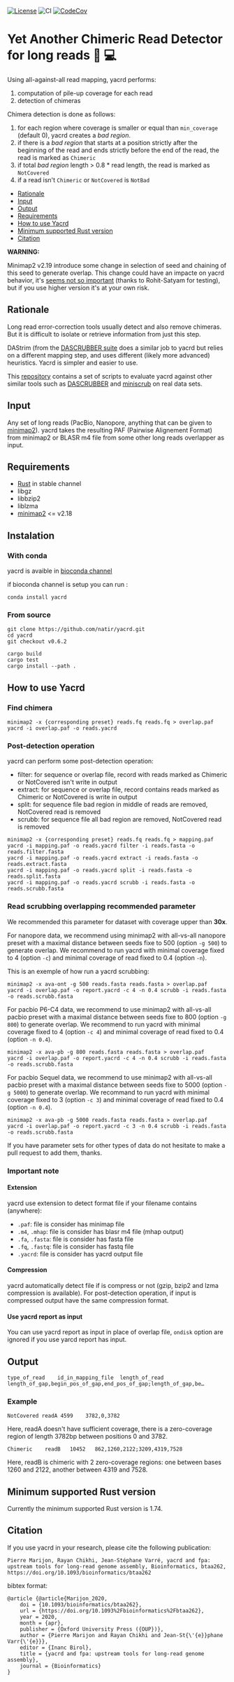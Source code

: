 [![License](https://img.shields.io/badge/license-MIT-green)](https://github.com/natir/yacrd/blob/master/LICENSE)
![CI](https://github.com/natir/yacrd/workflows/CI/badge.svg)
[![CodeCov](https://codecov.io/gh/natir/yacrd/branch/master/graph/badge.svg)](https://codecov.io/gh/natir/yacrd)

# Yet Another Chimeric Read Detector for long reads  🧬 💻

Using all-against-all read mapping, yacrd performs:

1. computation of pile-up coverage for each read
2. detection of chimeras

Chimera detection is done as follows:

1. for each region where coverage is smaller or equal than `min_coverage` (default 0), yacrd creates a _bad region_.
2. if there is a _bad region_ that starts at a position strictly after the beginning of the read and ends strictly before the end of the read, the read is marked as `Chimeric`
3. if total _bad region_ length > 0.8 * read length, the read is marked as `NotCovered`
4. if a read isn't `Chimeric` or `NotCovered` is `NotBad`

- [Rationale](#rationale)
- [Input](#input)
- [Output](#output)
- [Requirements](#requirements)
- [How to use Yacrd](#how-to-use-yacrd)
- [Minimum supported Rust version](#minimum-supported-rust-version)
- [Citation](#citation)

**WARNING:**

Minimap2 v2.19 introduce some change in selection of seed and chaining of this seed to generate overlap. This change could have an impacte on yacrd behavior, it's [seems not so important](https://github.com/natir/yacrd/issues/57) (thanks to Rohit-Satyam for testing), but if you use higher version it's at your own risk.

## Rationale

Long read error-correction tools usually detect and also remove chimeras. But it is difficult to isolate or retrieve information from just this step.

DAStrim (from the [DASCRUBBER suite](https://github.com/thegenemyers/DASCRUBBER) does a similar job to yacrd but relies on a different mapping step, and uses different (likely more advanced) heuristics. Yacrd is simpler and easier to use.

This [repository](https://github.com/natir/yacrd-and-fpa-upstream-tools-for-lr-genome-assembly) contains a set of scripts to evaluate yacrd against other similar tools such as [DASCRUBBER](https://github.com/thegenemyers/DASCRUBBER/) and [miniscrub](https://bitbucket.org/berkeleylab/jgi-miniscrub) on real data sets.

## Input

Any set of long reads (PacBio, Nanopore, anything that can be given to [minimap2](https://github.com/lh3/minimap2)).
yacrd takes the resulting PAF (Pairwise Alignement Format) from minimap2 or BLASR m4 file from some other long reads overlapper as input.

## Requirements

- [Rust](https://www.rust-lang.org/) in stable channel
- libgz
- libbzip2
- liblzma
- [minimap2](https://github.com/lh3/minimap2) <= v2.18

## Instalation

### With conda

yacrd is avaible in [bioconda channel](https://bioconda.github.io/)

if bioconda channel is setup you can run :

```
conda install yacrd
```

### From source

```
git clone https://github.com/natir/yacrd.git
cd yacrd
git checkout v0.6.2

cargo build
cargo test
cargo install --path .
```

## How to use Yacrd

### Find chimera

```
minimap2 -x {corresponding preset} reads.fq reads.fq > overlap.paf
yacrd -i overlap.paf -o reads.yacrd
```

### Post-detection operation

yacrd can perform some post-detection operation:

- filter: for sequence or overlap file, record with reads marked as Chimeric or NotCovered isn't write in output
- extract: for sequence or overlap file, record contains reads marked as Chimeric or NotCovered is write in output
- split: for sequence file bad region in middle of reads are removed, NotCovered read is removed
- scrubb: for sequence file all bad region are removed, NotCovered read is removed

```
minimap2 -x {corresponding preset} reads.fq reads.fq > mapping.paf
yacrd -i mapping.paf -o reads.yacrd filter -i reads.fasta -o reads.filter.fasta
yacrd -i mapping.paf -o reads.yacrd extract -i reads.fasta -o reads.extract.fasta
yacrd -i mapping.paf -o reads.yacrd split -i reads.fasta -o reads.split.fasta
yacrd -i mapping.paf -o reads.yacrd scrubb -i reads.fasta -o reads.scrubb.fasta
```

### Read scrubbing overlapping recommended parameter

We recommended this parameter for dataset with coverage upper than **30x**.

For nanopore data, we recommend using minimap2 with all-vs-all nanopore preset with a maximal distance between seeds fixe to 500 (option `-g 500`) to generate overlap. We recommend to run yacrd with minimal coverage fixed to 4 (option `-c`) and minimal coverage of read fixed to 0.4 (option `-n`).

This is an exemple of how run a yacrd scrubbing:
```
minimap2 -x ava-ont -g 500 reads.fasta reads.fasta > overlap.paf
yacrd -i overlap.paf -o report.yacrd -c 4 -n 0.4 scrubb -i reads.fasta -o reads.scrubb.fasta
```

For pacbio P6-C4 data, we recommend to use minimap2 with all-vs-all pacbio preset with a maximal distance between seeds fixe to 800 (option `-g 800`) to generate overlap. We recommend to run yacrd with minimal coverage fixed to 4 (option `-c 4`) and minimal coverage of read fixed to 0.4 (option `-n 0.4`).

```
minimap2 -x ava-pb -g 800 reads.fasta reads.fasta > overlap.paf
yacrd -i overlap.paf -o report.yacrd -c 4 -n 0.4 scrubb -i reads.fasta -o reads.scrubb.fasta
```

For pacbio Sequel data, we recommend to use minimap2 with all-vs-all pacbio preset with a maximal distance between seeds fixe to 5000 (option `-g 5000`) to generate overlap. We recommand to run yacrd with minimal coverage fixed to 3 (option `-c 3`) and minimal coverage of read fixed to 0.4 (option `-n 0.4`).

```
minimap2 -x ava-pb -g 5000 reads.fasta reads.fasta > overlap.paf
yacrd -i overlap.paf -o report.yacrd -c 3 -n 0.4 scrubb -i reads.fasta -o reads.scrubb.fasta
```

If you have parameter sets for other types of data do not hesitate to make a pull request to add them, thanks.

### Important note

#### Extension

yacrd use extension to detect format file if your filename contains (anywhere):
- `.paf`: file is consider has minimap file
- `.m4`, `.mhap`: file is consider has blasr m4 file (mhap output)
- `.fa`, `.fasta`: file is consider has fasta file
- `.fq`, `.fastq`: file is consider has fastq file
- `.yacrd`: file is consider has yacrd output file

#### Compression

yacrd automatically detect file if is compress or not (gzip, bzip2 and lzma compression is available). For post-detection operation, if input is compressed output have the same compression format.

#### Use yacrd report as input

You can use yacrd report as input in place of overlap file, `ondisk` option are ignored if you use yarcd report has input.

## Output

```
type_of_read    id_in_mapping_file  length_of_read  length_of_gap,begin_pos_of_gap,end_pos_of_gap;length_of_gap,be…
```

### Example

```
NotCovered readA 4599    3782,0,3782
```

Here, readA doesn't have sufficient coverage, there is a zero-coverage region of length 3782bp between positions 0 and 3782.

```
Chimeric    readB   10452   862,1260,2122;3209,4319,7528
```

Here, readB is chimeric with 2 zero-coverage regions: one between bases 1260 and 2122, another between 4319 and 7528.

## Minimum supported Rust version

Currently the minimum supported Rust version is 1.74.

## Citation

If you use yacrd in your research, please cite the following publication:

```
Pierre Marijon, Rayan Chikhi, Jean-Stéphane Varré, yacrd and fpa: upstream tools for long-read genome assembly, Bioinformatics, btaa262, https://doi.org/10.1093/bioinformatics/btaa262
```

bibtex format:
```
@article {@article{Marijon_2020,
	doi = {10.1093/bioinformatics/btaa262},
	url = {https://doi.org/10.1093%2Fbioinformatics%2Fbtaa262},
	year = 2020,
	month = {apr},
	publisher = {Oxford University Press ({OUP})},
	author = {Pierre Marijon and Rayan Chikhi and Jean-St{\'{e}}phane Varr{\'{e}}},
	editor = {Inanc Birol},
	title = {yacrd and fpa: upstream tools for long-read genome assembly},
	journal = {Bioinformatics}
}
```
